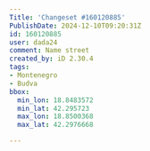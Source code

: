 ```yaml
---
Title: 'Changeset #160120885'
PublishDate: 2024-12-10T09:20:31Z
id: 160120885
user: dada24
comment: Name street
created_by: iD 2.30.4
tags:
- Montenegro
- Budva
bbox:
  min_lon: 18.8483572
  min_lat: 42.295723
  max_lon: 18.8500368
  max_lat: 42.2976668

---
```

